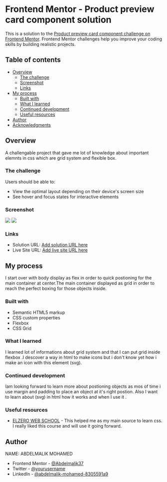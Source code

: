 # Frontend Mentor - Product preview card component solution

This is a solution to the [Product preview card component challenge on Frontend Mentor](https://www.frontendmentor.io/challenges/product-preview-card-component-GO7UmttRfa). Frontend Mentor challenges help you improve your coding skills by building realistic projects.

## Table of contents

- [Overview](#overview)
  - [The challenge](#the-challenge)
  - [Screenshot](#screenshot)
  - [Links](#links)
- [My process](#my-process)
  - [Built with](#built-with)
  - [What I learned](#what-i-learned)
  - [Continued development](#continued-development)
  - [Useful resources](#useful-resources)
- [Author](#author)
- [Acknowledgments](#acknowledgments)

## Overview

A challengable project that gave me lot of knowledge about important elemnts in css which are grid system and flexible box.

### The challenge

Users should be able to:

- View the optimal layout depending on their device's screen size
- See hover and focus states for interactive elements

### Screenshot

![](../desk.jpg)
![](../mob.jpg)

### Links

- Solution URL: [Add solution URL here](https://your-solution-url.com)
- Live Site URL: [Add live site URL here](https://your-live-site-url.com)

## My process

I start over with body display as flex in order to quick postioning for the main container at center.The main container displayed as grid in order to reach the perfect boxing for those objects inside.

### Built with

- Semantic HTML5 markup
- CSS custom properties
- Flexbox
- CSS Grid

### What I learned

I learned lot of informations about grid system and that I can put grid inside flexbox .I descover a way in html to make icons but i don't know yet how i make an icon with this element (svg).

### Continued development

Iam looking forward to learn more about postioning objects as mos of time i use margin and padding to place an object at it's right postion.
Also I want to learn about (svg) in html how it works and when I use it .

### Useful resources

- [ELZERO WEB SCHOOL](https://www.youtube.com/@ElzeroWebSchool) - This helped me as my main source to learn css. I really liked this course and will use it going forward.

## Author

NAME: ABDELMALIK MOHAMED

- Frontend Mentor - [@Abdelmalik37](https://www.frontendmentor.io/profile/Abdelmalik37)
- Twitter - [@yourusername](https://www.twitter.com/yourusername)
- LinkedIn - [@abdelmalik-mohamed-8305591a9](www.linkedin.com/in/abdelmalik-mohamed-8305591a9)
